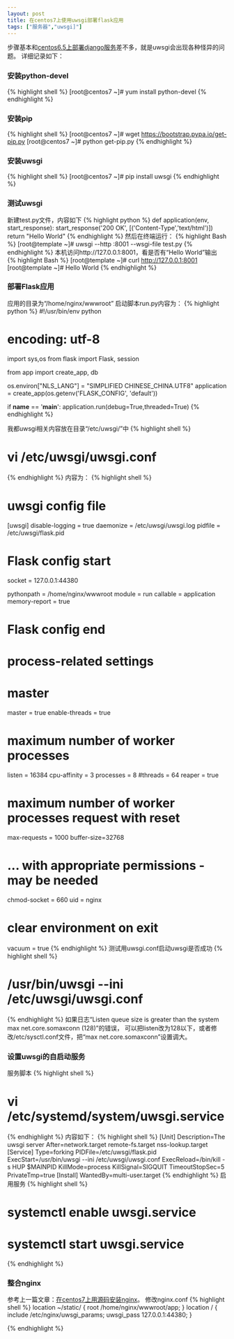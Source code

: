 ```yaml
---
layout: post
title: 在centos7上使用uwsgi部署flask应用
tags: ["服务器","uwsgi]"]
---
```


步骤基本和<a href="http://www.zhuangyan.cn/3-centos6-nginx-uwsgi-django1.6/" target="_blank">centos6.5上部署django服务</a>差不多，就是uwsgi会出现各种怪异的问题。
详细记录如下：

### 安装python-devel

{% highlight shell %}
[root@centos7 ~]# yum install python-devel
{% endhighlight %}

### 安装pip

{% highlight shell %}
[root@centos7 ~]# wget https://bootstrap.pypa.io/get-pip.py
[root@centos7 ~]# python get-pip.py
{% endhighlight %}

### 安装uwsgi

{% highlight shell %}
[root@centos7 ~]# pip install uwsgi
{% endhighlight %}



### 测试uwsgi

新建test.py文件，内容如下
{% highlight python %}
def application(env, start_response):
    start_response('200 OK', [('Content-Type','text/html')])
    return "Hello World"
{% endhighlight %}
然后在终端运行：
{% highlight Bash %}
[root@template ~]# uwsgi --http :8001 --wsgi-file test.py
{% endhighlight %}
本机访问http://127.0.0.1:8001，看是否有“Hello World”输出
{% highlight Bash %}
[root@template ~]# curl http://127.0.0.1:8001
[root@template ~]# Hello World
{% endhighlight %}

### 部署Flask应用

应用的目录为“/home/nginx/wwwroot”
启动脚本run.py内容为：
{% highlight python %}
#!/usr/bin/env python
# encoding: utf-8
import sys,os
from flask import Flask, session

from app import create_app, db

os.environ["NLS_LANG"] = "SIMPLIFIED CHINESE_CHINA.UTF8"
application = create_app(os.getenv('FLASK_CONFIG', 'default'))


if __name__ == '__main__':
    application.run(debug=True,threaded=True)
{% endhighlight %}

我都uwsgi相关内容放在目录“/etc/uwsgi/”中
{% highlight shell %}
# vi /etc/uwsgi/uwsgi.conf
{% endhighlight %}
内容为：
{% highlight shell %}
# uwsgi config file
[uwsgi]
disable-logging = true
daemonize       = /etc/uwsgi/uwsgi.log
pidfile         = /etc/uwsgi/flask.pid

# Flask config start
socket = 127.0.0.1:44380

pythonpath = /home/nginx/wwwroot
module = run
callable = application
memory-report = true
# Flask config end

# process-related settings
# master
master          = true
enable-threads  = true
# maximum number of worker processes
listen          = 16384
cpu-affinity    = 3
processes       = 8
#threads         = 64
reaper          = true
# maximum number of worker processes request with reset
max-requests    = 1000
buffer-size=32768

# ... with appropriate permissions - may be needed
chmod-socket    = 660
uid             = nginx
# clear environment on exit
vacuum          = true
{% endhighlight %}
测试用uwsgi.conf启动uwsgi是否成功
{% highlight shell %}
# /usr/bin/uwsgi --ini /etc/uwsgi/uwsgi.conf
{% endhighlight %}
如果日志“Listen queue size is greater than the system max net.core.somaxconn (128)”的错误，
可以把listen改为128以下，或者修改/etc/sysctl.conf文件，把“max net.core.somaxconn”设置调大。
### 设置uwsgi的自启动服务

服务脚本
{% highlight shell %}
# vi /etc/systemd/system/uwsgi.service
{% endhighlight %}
内容如下：
{% highlight shell %}
[Unit]
Description=The  uwsgi server
After=network.target remote-fs.target nss-lookup.target
[Service]
Type=forking
PIDFile=/etc/uwsgi/flask.pid
ExecStart=/usr/bin/uwsgi --ini /etc/uwsgi/uwsgi.conf
ExecReload=/bin/kill -s HUP $MAINPID
KillMode=process
KillSignal=SIGQUIT
TimeoutStopSec=5
PrivateTmp=true
[Install]
WantedBy=multi-user.target
{% endhighlight %}
启用服务
{% highlight shell %}
# systemctl enable uwsgi.service
# systemctl start uwsgi.service
{% endhighlight %}

### 整合nginx
参考上一篇文章：<a href="http://www.zhuangyan.cn/install-nginx-in-centos-7/" target="_blank">在centos7上用源码安装nginx</a>。
修改nginx.conf
{% highlight shell %}
 		location ~/static/ {
            root  /home/nginx/wwwroot/app;
    	} 
        location / {
            include      /etc/nginx/uwsgi_params;
            uwsgi_pass   127.0.0.1:44380;
        }

{% endhighlight %}




